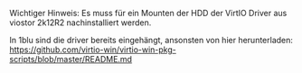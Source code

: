 Wichtiger Hinweis:
Es muss für ein Mounten der HDD der VirtIO Driver aus viostor 2k12R2 nachinstalliert werden.

In 1blu sind die driver bereits eingehängt, ansonsten von hier herunterladen: https://github.com/virtio-win/virtio-win-pkg-scripts/blob/master/README.md
